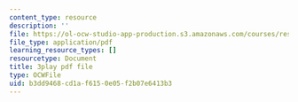 ```yaml
---
content_type: resource
description: ''
file: https://ol-ocw-studio-app-production.s3.amazonaws.com/courses/res-18-008-calculus-revisited-complex-variables-differential-equations-and-linear-algebra-fall-2011/b3dd9468cd1af6150e05f2b07e6413b3_anA3P9McG5Y.pdf
file_type: application/pdf
learning_resource_types: []
resourcetype: Document
title: 3play pdf file
type: OCWFile
uid: b3dd9468-cd1a-f615-0e05-f2b07e6413b3
---
```

